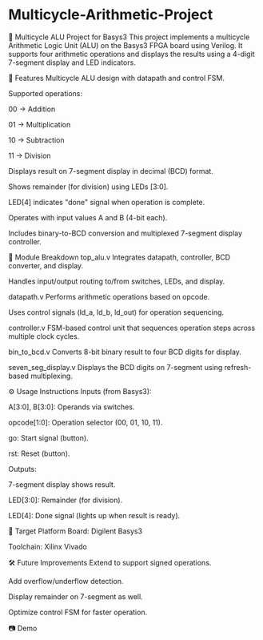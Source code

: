 # Multicycle-Arithmetic-Project

🔢 Multicycle ALU Project for Basys3
This project implements a multicycle Arithmetic Logic Unit (ALU) on the Basys3 FPGA board using Verilog. It supports four arithmetic operations and displays the results using a 4-digit 7-segment display and LED indicators.

📌 Features
Multicycle ALU design with datapath and control FSM.

Supported operations:

00 → Addition

01 → Multiplication

10 → Subtraction

11 → Division

Displays result on 7-segment display in decimal (BCD) format.

Shows remainder (for division) using LEDs [3:0].

LED[4] indicates "done" signal when operation is complete.

Operates with input values A and B (4-bit each).

Includes binary-to-BCD conversion and multiplexed 7-segment display controller.

🧩 Module Breakdown
top_alu.v
Integrates datapath, controller, BCD converter, and display.

Handles input/output routing to/from switches, LEDs, and display.

datapath.v
Performs arithmetic operations based on opcode.

Uses control signals (ld_a, ld_b, ld_out) for operation sequencing.

controller.v
FSM-based control unit that sequences operation steps across multiple clock cycles.

bin_to_bcd.v
Converts 8-bit binary result to four BCD digits for display.

seven_seg_display.v
Displays the BCD digits on 7-segment using refresh-based multiplexing.

⚙️ Usage Instructions
Inputs (from Basys3):

A[3:0], B[3:0]: Operands via switches.

opcode[1:0]: Operation selector (00, 01, 10, 11).

go: Start signal (button).

rst: Reset (button).

Outputs:

7-segment display shows result.

LED[3:0]: Remainder (for division).

LED[4]: Done signal (lights up when result is ready).

🎯 Target Platform
Board: Digilent Basys3

Toolchain: Xilinx Vivado

🛠️ Future Improvements
Extend to support signed operations.

Add overflow/underflow detection.

Display remainder on 7-segment as well.

Optimize control FSM for faster operation.

📷 Demo


